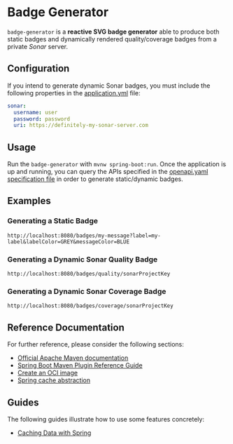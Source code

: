 # Badge Generator

`badge-generator` is a **reactive SVG badge generator** able to produce both static badges and dynamically rendered quality/coverage badges from a private _Sonar_ server.

## Configuration

If you intend to generate dynamic Sonar badges, you must include the following properties in the [application.yml](https://github.com/dsibilio/badge-generator/blob/main/src/main/resources/config/application.yml) file:

```yaml
sonar:
  username: user
  password: password
  uri: https://definitely-my-sonar-server.com
```

## Usage

Run the `badge-generator` with `mvnw spring-boot:run`.
Once the application is up and running, you can query the APIs specified in the [openapi.yaml specification file](https://github.com/dsibilio/badge-generator/blob/main/src/main/resources/openapi/openapi.yaml) in order to generate static/dynamic badges.

## Examples

### Generating a Static Badge

`http://localhost:8080/badges/my-message?label=my-label&labelColor=GREY&messageColor=BLUE`

### Generating a Dynamic Sonar Quality Badge

`http://localhost:8080/badges/quality/sonarProjectKey`

### Generating a Dynamic Sonar Coverage Badge

`http://localhost:8080/badges/coverage/sonarProjectKey`

## Reference Documentation
For further reference, please consider the following sections:

* [Official Apache Maven documentation](https://maven.apache.org/guides/index.html)
* [Spring Boot Maven Plugin Reference Guide](https://docs.spring.io/spring-boot/docs/2.4.2/maven-plugin/reference/html/)
* [Create an OCI image](https://docs.spring.io/spring-boot/docs/2.4.2/maven-plugin/reference/html/#build-image)
* [Spring cache abstraction](https://docs.spring.io/spring-boot/docs/2.4.2/reference/htmlsingle/#boot-features-caching)

## Guides
The following guides illustrate how to use some features concretely:

* [Caching Data with Spring](https://spring.io/guides/gs/caching/)

